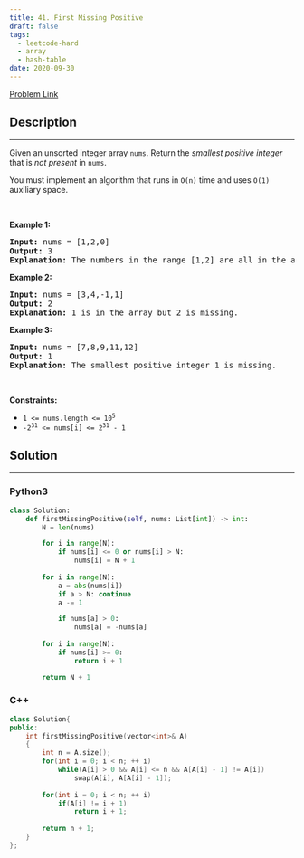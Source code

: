 ```yaml
---
title: 41. First Missing Positive
draft: false
tags: 
  - leetcode-hard
  - array
  - hash-table
date: 2020-09-30
---
```


[Problem Link](https://leetcode.com/problems/first-missing-positive/)

## Description

---
<p>Given an unsorted integer array <code>nums</code>. Return the <em>smallest positive integer</em> that is <em>not present</em> in <code>nums</code>.</p>

<p>You must implement an algorithm that runs in <code>O(n)</code> time and uses <code>O(1)</code> auxiliary space.</p>

<p>&nbsp;</p>
<p><strong class="example">Example 1:</strong></p>

<pre>
<strong>Input:</strong> nums = [1,2,0]
<strong>Output:</strong> 3
<strong>Explanation:</strong> The numbers in the range [1,2] are all in the array.
</pre>

<p><strong class="example">Example 2:</strong></p>

<pre>
<strong>Input:</strong> nums = [3,4,-1,1]
<strong>Output:</strong> 2
<strong>Explanation:</strong> 1 is in the array but 2 is missing.
</pre>

<p><strong class="example">Example 3:</strong></p>

<pre>
<strong>Input:</strong> nums = [7,8,9,11,12]
<strong>Output:</strong> 1
<strong>Explanation:</strong> The smallest positive integer 1 is missing.
</pre>

<p>&nbsp;</p>
<p><strong>Constraints:</strong></p>

<ul>
	<li><code>1 &lt;= nums.length &lt;= 10<sup>5</sup></code></li>
	<li><code>-2<sup>31</sup> &lt;= nums[i] &lt;= 2<sup>31</sup> - 1</code></li>
</ul>


## Solution

---
### Python3
``` py title='first-missing-positive'
class Solution:
    def firstMissingPositive(self, nums: List[int]) -> int:
        N = len(nums)

        for i in range(N):
            if nums[i] <= 0 or nums[i] > N:
                nums[i] = N + 1
    
        for i in range(N):
            a = abs(nums[i])
            if a > N: continue
            a -= 1

            if nums[a] > 0:
                nums[a] = -nums[a]
        
        for i in range(N):
            if nums[i] >= 0:
                return i + 1

        return N + 1
```
### C++
``` cpp title='first-missing-positive'
class Solution{
public:
    int firstMissingPositive(vector<int>& A)
    {
        int n = A.size();
        for(int i = 0; i < n; ++ i)
            while(A[i] > 0 && A[i] <= n && A[A[i] - 1] != A[i])
                swap(A[i], A[A[i] - 1]);
        
        for(int i = 0; i < n; ++ i)
            if(A[i] != i + 1)
                return i + 1;
        
        return n + 1;
    }
};
```

